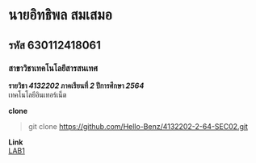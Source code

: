 # นายอิทธิพล สมเสมอ  
## รหัส 630112418061  
### สาขาวิชาเทคโนโลยีสารสนเทศ  

**รายวิชา *4132202* ภาคเรียนที่ *2* ปีการศึกษา *2564***  
เทคโนโลยีอินเทอร์เน็ต  

**clone**  
> git clone https://github.com/Hello-Benz/4132202-2-64-SEC02.git  

**Link**  
[LAB1](https://github.com/Hello-Benz/4132202-2-64-SEC02/tree/main/LAB1)  
